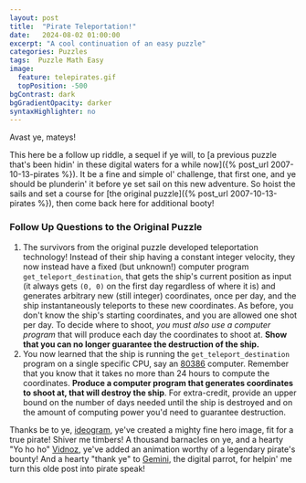 ```yaml
---
layout: post
title:  "Pirate Teleportation!"
date:   2024-08-02 01:00:00
excerpt: "A cool continuation of an easy puzzle"
categories: Puzzles
tags:  Puzzle Math Easy
image:
  feature: telepirates.gif
  topPosition: -500
bgContrast: dark
bgGradientOpacity: darker
syntaxHighlighter: no
---
```

Avast ye, mateys!

This here be a follow up riddle, a sequel if ye will, to [a previous puzzle that's been hidin' in these digital waters for a while now]({% post_url 2007-10-13-pirates %}).
It be a fine and simple ol' challenge, that first one, and ye should be plunderin' it before ye set sail on this new adventure.
So hoist the sails and set a course for [the original puzzle]({% post_url 2007-10-13-pirates %}), then come back here for additional booty!

### Follow Up Questions to the Original Puzzle
1. The survivors from the original puzzle developed teleportation technology! Instead of their ship having a constant integer velocity, they now instead have a fixed (but unknown!) computer program `get_teleport_destination`, that gets the ship's current position as input (it always gets `(0, 0)` on the first day regardless of where it is) and generates arbitrary new (still integer) coordinates, once per day, and the ship instantaneously teleports to these new coordinates.
As before, you don't know the ship's starting coordinates, and you are allowed one shot per day.
To decide where to shoot, _you must also use a computer program_ that will produce each day the coordinates to shoot at. **Show that you can no longer guarantee the destruction of the ship.**
2. You now learned that the ship is running the `get_teleport_destination` program on a single specific CPU, say an [80386](https://en.wikipedia.org/wiki/I386) computer. Remember that you know that it takes no more than 24 hours to compute the coordinates. **Produce a computer program that generates coordinates to shoot at, that will destroy the ship**. For extra-credit, provide an upper bound on the number of days needed until the ship is destroyed and on the amount of computing power you'd need to guarantee destruction.

Thanks be to ye, [ideogram](https://ideogram.ai), ye've created a mighty fine hero image, fit for a true pirate!
Shiver me timbers! A thousand barnacles on ye, and a hearty "Yo ho ho" [Vidnoz](https://www.vidnoz.com/), ye've added an animation worthy of a legendary pirate's bounty!
And a hearty "thank ye" to [Gemini](https://gemini.google.com/), the digital parrot, for helpin' me turn this olde post into pirate speak!
